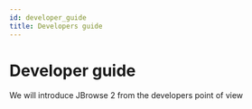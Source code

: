 ```yaml
---
id: developer_guide
title: Developers guide
---
```


# Developer guide

We will introduce JBrowse 2 from the developers point of view

